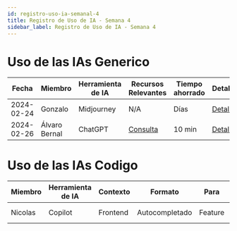 ```yaml
---
id: registro-uso-ia-semanal-4
title: Registro de Uso de IA - Semana 4
sidebar_label: Registro de Uso de IA - Semana 4
---
```


# Uso de las IAs Generico

| Fecha      | Miembro       | Herramienta de IA | Recursos Relevantes                                                            | Tiempo ahorrado | Detalles                                     |
| ---------- | ------------- | ----------------- | ------------------------------------------------------------------------------ | --------------- | -------------------------------------------- |
| 2024-02-24 | Gonzalo       | Midjourney        | N/A                                                                            | Días            | [Detalles](Detalles/2024-02-26_Gonzalo)      |
| 2024-02-26 | Álvaro Bernal | ChatGPT           | [Consulta](https://chat.openai.com/share/3fd45cfd-435a-4953-b28b-a857e45834dd) | 10 min          | [Detalles](Detalles/2024-02-26_AlvaroBernal) |

# Uso de las IAs Codigo

| Miembro | Herramienta de IA | Contexto | Formato        | Para    | Tiempo ahorrado | Detalles                                |
| ------- | ----------------- | -------- | -------------- | ------- | --------------- | --------------------------------------- |
| Nicolas | Copilot           | Frontend | Autocompletado | Feature | 1h (Código)     | [Detalles](Detalles/2024-02-26_Nicolas) |
